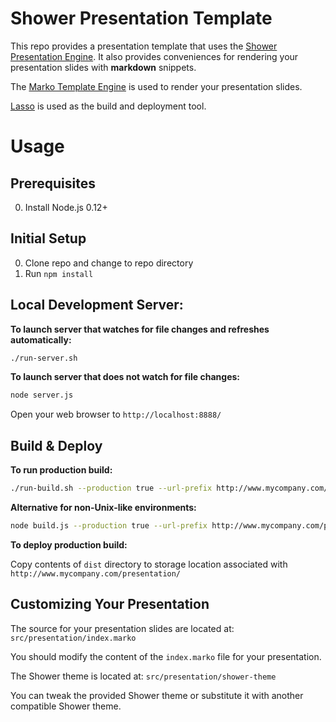 Shower Presentation Template
=================

This repo provides a presentation template that uses the
[Shower Presentation Engine](http://shwr.me/).
It also provides conveniences for rendering your presentation
slides with **markdown** snippets.

The [Marko Template Engine](https://github.com/raptorjs/marko)
is used to render your presentation slides.

[Lasso](https://github.com/lasso-js/lasso) is used as the
build and deployment tool.

# Usage

## Prerequisites

0. Install Node.js 0.12+

## Initial Setup

0. Clone repo and change to repo directory
0. Run `npm install`

## Local Development Server:

**To launch server that watches for file changes and refreshes automatically:**

```bash
./run-server.sh
```

**To launch server that does not watch for file changes:**

```bash
node server.js
```

Open your web browser to `http://localhost:8888/`

## Build & Deploy

**To run production build:**

```bash
./run-build.sh --production true --url-prefix http://www.mycompany.com/presentation/
```

**Alternative for non-Unix-like environments:**

```bash
node build.js --production true --url-prefix http://www.mycompany.com/presentation/
```

**To deploy production build:**

Copy contents of `dist` directory to storage location associated
with `http://www.mycompany.com/presentation/`

## Customizing Your Presentation

The source for your presentation slides are located at:
`src/presentation/index.marko`

You should modify the content of the `index.marko` file for your
presentation.

The Shower theme is located at:
`src/presentation/shower-theme`

You can tweak the provided Shower theme or substitute it with another
compatible Shower theme.
